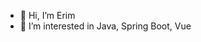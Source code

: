 - 👋 Hi, I’m Erim
- 👀 I’m interested in Java, Spring Boot, Vue

<!---
3rim/3rim is a ✨ special ✨ repository because its `README.md` (this file) appears on your GitHub profile.
You can click the Preview link to take a look at your changes.
--->
